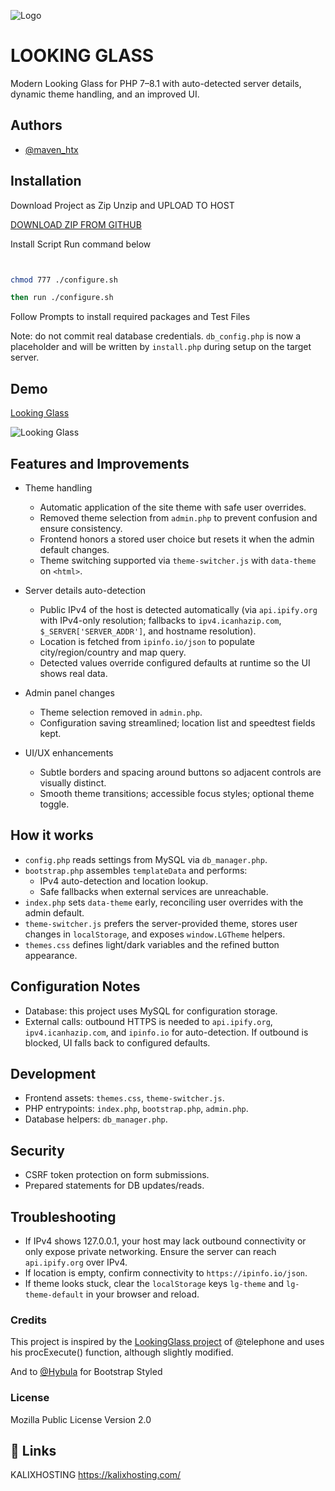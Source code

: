 
![Logo](https://avatars.githubusercontent.com/u/93708739?v=4)


# LOOKING GLASS

Modern Looking Glass for PHP 7–8.1 with auto-detected server details, dynamic theme handling, and an improved UI.

## Authors

- [@maven_htx](https://instagram.com/noxhostingio)


## Installation
Download Project as Zip Unzip and UPLOAD TO HOST

[DOWNLOAD ZIP FROM GITHUB]() 

Install Script Run command below


```bash


chmod 777 ./configure.sh

then run ./configure.sh

```
Follow Prompts to install required packages and Test Files    
 
Note: do not commit real database credentials. `db_config.php` is now a placeholder and will be written by `install.php` during setup on the target server.
## Demo

[Looking Glass](https://lg.denver.kalixhosting.com) 

![Looking Glass](https://kalixhosting.com/img/lookingglass.png)

## Features and Improvements

- Theme handling
  - Automatic application of the site theme with safe user overrides.
  - Removed theme selection from `admin.php` to prevent confusion and ensure consistency.
  - Frontend honors a stored user choice but resets it when the admin default changes.
  - Theme switching supported via `theme-switcher.js` with `data-theme` on `<html>`.

- Server details auto-detection
  - Public IPv4 of the host is detected automatically (via `api.ipify.org` with IPv4-only resolution; fallbacks to `ipv4.icanhazip.com`, `$_SERVER['SERVER_ADDR']`, and hostname resolution).
  - Location is fetched from `ipinfo.io/json` to populate city/region/country and map query.
  - Detected values override configured defaults at runtime so the UI shows real data.

- Admin panel changes
  - Theme selection removed in `admin.php`.
  - Configuration saving streamlined; location list and speedtest fields kept.

- UI/UX enhancements
  - Subtle borders and spacing around buttons so adjacent controls are visually distinct.
  - Smooth theme transitions; accessible focus styles; optional theme toggle.

## How it works

- `config.php` reads settings from MySQL via `db_manager.php`.
- `bootstrap.php` assembles `templateData` and performs:
  - IPv4 auto-detection and location lookup.
  - Safe fallbacks when external services are unreachable.
- `index.php` sets `data-theme` early, reconciling user overrides with the admin default.
- `theme-switcher.js` prefers the server-provided theme, stores user changes in `localStorage`, and exposes `window.LGTheme` helpers.
- `themes.css` defines light/dark variables and the refined button appearance.

## Configuration Notes

- Database: this project uses MySQL for configuration storage.
- External calls: outbound HTTPS is needed to `api.ipify.org`, `ipv4.icanhazip.com`, and `ipinfo.io` for auto-detection. If outbound is blocked, UI falls back to configured defaults.

## Development

- Frontend assets: `themes.css`, `theme-switcher.js`.
- PHP entrypoints: `index.php`, `bootstrap.php`, `admin.php`.
- Database helpers: `db_manager.php`.

## Security

- CSRF token protection on form submissions.
- Prepared statements for DB updates/reads.

## Troubleshooting

- If IPv4 shows 127.0.0.1, your host may lack outbound connectivity or only expose private networking. Ensure the server can reach `api.ipify.org` over IPv4.
- If location is empty, confirm connectivity to `https://ipinfo.io/json`.
- If theme looks stuck, clear the `localStorage` keys `lg-theme` and `lg-theme-default` in your browser and reload.
### Credits
This project is inspired by the [LookingGlass project](https://github.com/telephone/LookingGlass) of @telephone and uses his procExecute() function, although slightly modified.

And to [@Hybula](https://github.com/hybula/lookingglass) for Bootstrap Styled

### License
Mozilla Public License Version 2.0
## 🔗 Links
KALIXHOSTING https://kalixhosting.com/
